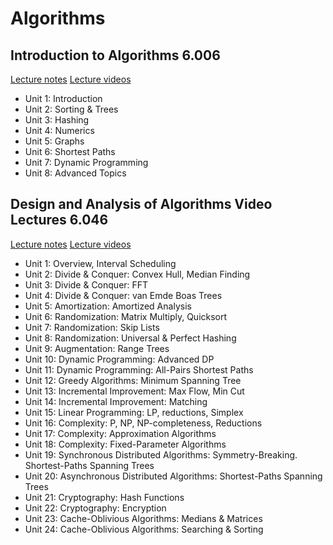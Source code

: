 # Algorithms

## Introduction to Algorithms 6.006

[Lecture notes](https://ocw.mit.edu/courses/electrical-engineering-and-computer-science/6-006-introduction-to-algorithms-fall-2011/lecture-notes/)
[Lecture videos](https://ocw.mit.edu/courses/6-006-introduction-to-algorithms-fall-2011/video_galleries/lecture-videos/)

* Unit 1: Introduction
* Unit 2: Sorting & Trees
* Unit 3: Hashing
* Unit 4: Numerics
* Unit 5: Graphs
* Unit 6: Shortest Paths
* Unit 7: Dynamic Programming
* Unit 8: Advanced Topics

## Design and Analysis of Algorithms Video Lectures 6.046

[Lecture notes](https://ocw.mit.edu/courses/electrical-engineering-and-computer-science/6-046j-design-and-analysis-of-algorithms-spring-2015/lecture-notes/)
[Lecture videos](https://ocw.mit.edu/courses/electrical-engineering-and-computer-science/6-046j-design-and-analysis-of-algorithms-spring-2015/lecture-videos/)

* Unit 1: Overview, Interval Scheduling
* Unit 2: Divide & Conquer: Convex Hull, Median Finding
* Unit 3: Divide & Conquer: FFT
* Unit 4: Divide & Conquer: van Emde Boas Trees
* Unit 5: Amortization: Amortized Analysis
* Unit 6: Randomization: Matrix Multiply, Quicksort
* Unit 7: Randomization: Skip Lists
* Unit 8: Randomization: Universal & Perfect Hashing
* Unit 9: Augmentation: Range Trees
* Unit 10: Dynamic Programming: Advanced DP
* Unit 11: Dynamic Programming: All-Pairs Shortest Paths
* Unit 12: Greedy Algorithms: Minimum Spanning Tree
* Unit 13: Incremental Improvement: Max Flow, Min Cut
* Unit 14: Incremental Improvement: Matching
* Unit 15: Linear Programming: LP, reductions, Simplex
* Unit 16: Complexity: P, NP, NP-completeness, Reductions
* Unit 17: Complexity: Approximation Algorithms
* Unit 18: Complexity: Fixed-Parameter Algorithms
* Unit 19: Synchronous Distributed Algorithms: Symmetry-Breaking. Shortest-Paths Spanning Trees
* Unit 20: Asynchronous Distributed Algorithms: Shortest-Paths Spanning Trees
* Unit 21: Cryptography: Hash Functions
* Unit 22: Cryptography: Encryption
* Unit 23: Cache-Oblivious Algorithms: Medians & Matrices
* Unit 24: Cache-Oblivious Algorithms: Searching & Sorting
